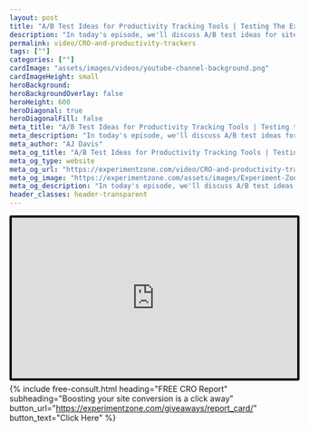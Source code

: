 ```yaml
---
layout: post
title: "A/B Test Ideas for Productivity Tracking Tools | Testing The Experience"
description: "In today's episode, we'll discuss A/B test ideas for sites marketing their productivity trackers and tool."
permalink: video/CRO-and-productivity-trackers
tags: [""]
categories: [""]
cardImage: "assets/images/videos/youtube-channel-background.png"
cardImageHeight: small
heroBackground:
heroBackgroundOverlay: false
heroHeight: 600
heroDiagonal: true
heroDiagonalFill: false
meta_title: "A/B Test Ideas for Productivity Tracking Tools | Testing the Experience"
meta_description: "In today's episode, we'll discuss A/B test ideas for sites marketing their productivity trackers and tool."
meta_author: "AJ Davis"
meta_og_title: "A/B Test Ideas for Productivity Tracking Tools | Testing the Experience"
meta_og_type: website
meta_og_url: "https://experimentzone.com/video/CRO-and-productivity-trackers"
meta_og_image: "https://experimentzone.com/assets/images/Experiment-Zone-logo-color.png"
meta_og_description: "In today's episode, we'll discuss A/B test ideas for sites marketing their productivity trackers and tool."
header_classes: header-transparent
---
```


<style>
    .video {
        border: 4px solid black;
        border-radius: 3px;
    }
    .work-summary {
        border: 0px solid black;
    }
    .iframe-container{
        position: relative;
        width: 100%;
        padding-bottom: 56.25%; 
        height: 0;
    }
    .iframe-container iframe{
        position: absolute;
        top:0;
        left: 0;
        width: 100%;
        height: 100%;
    }
</style>

<div class="mt-0 mt-md-n14 work work-summary justify-content-center iframe-container">
    <iframe class="video" src="https://www.youtube.com/embed/EovmgmqlNjc" title="YouTube video player" frameborder="0" allow="accelerometer; autoplay; clipboard-write; encrypted-media; gyroscope; picture-in-picture" allowfullscreen></iframe>
</div>

{% include free-consult.html heading="FREE CRO Report"
subheading="Boosting your site conversion is a click away"
button_url="https://experimentzone.com/giveaways/report_card/"
button_text="Click Here" %}
